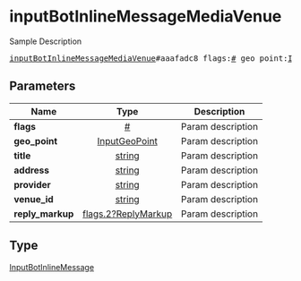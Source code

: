 # inputBotInlineMessageMediaVenue

Sample Description

<pre>
<a href="../constructor/inputBotInlineMessageMediaVenue.md">inputBotInlineMessageMediaVenue</a>#aaafadc8 flags:<a href="../type/#.md">#</a> geo_point:<a href="../type/InputGeoPoint.md">InputGeoPoint</a> title:<a href="../type/string.md">string</a> address:<a href="../type/string.md">string</a> provider:<a href="../type/string.md">string</a> venue_id:<a href="../type/string.md">string</a> reply_markup:<a href="../type/flags.2?ReplyMarkup.md">flags.2?ReplyMarkup</a> = <a href="../type/InputBotInlineMessage.md">InputBotInlineMessage</a>;
</pre>

## Parameters

| Name | Type | Description |
|------|:----:|-------------|
| **flags** | [#](../type/#.md) | Param description |
| **geo_point** | [InputGeoPoint](../type/InputGeoPoint.md) | Param description |
| **title** | [string](../type/string.md) | Param description |
| **address** | [string](../type/string.md) | Param description |
| **provider** | [string](../type/string.md) | Param description |
| **venue_id** | [string](../type/string.md) | Param description |
| **reply_markup** | [flags.2?ReplyMarkup](../type/flags.2?ReplyMarkup.md) | Param description |

## Type

[InputBotInlineMessage](../type/InputBotInlineMessage.md)
